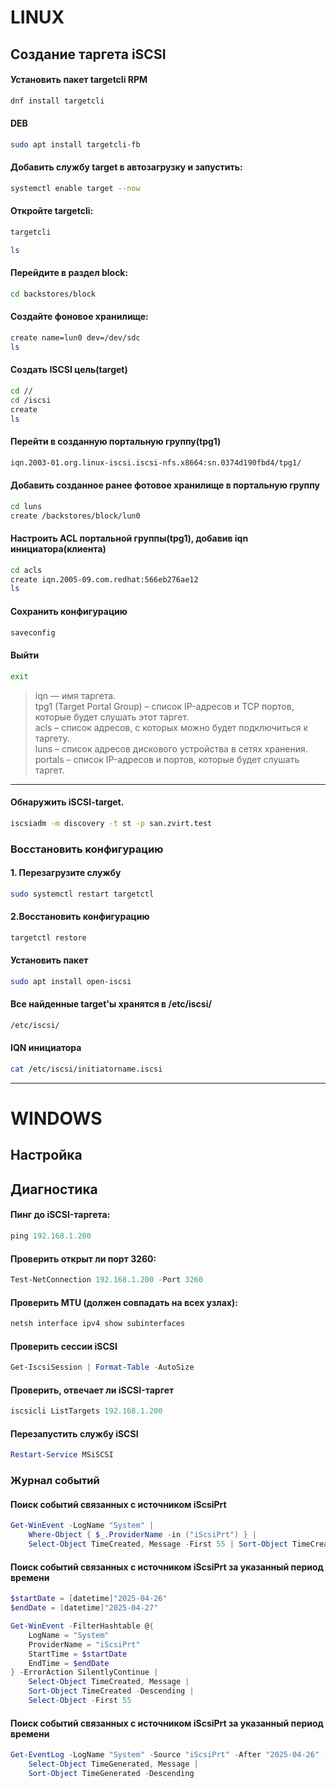 # LINUX

## Создание таргета iSCSI

#### Установить пакет targetcli RPM

```bash
dnf install targetcli
```
#### DEB
```bash
sudo apt install targetcli-fb
```


#### Добавить службу target в автозагрузку и запустить:

```bash
systemctl enable target --now
```

#### Откройте targetcli:

```bash
targetcli
```
```bash
ls
```

#### Перейдите в раздел block:

```bash
cd backstores/block
```

#### Создайте фоновое хранилище:

```bash
create name=lun0 dev=/dev/sdc
ls
```

#### Создать ISCSI цель(target)

```bash
cd //
cd /iscsi
create
ls
```

#### Перейти в созданную портальную группу(tpg1)
```bash
iqn.2003-01.org.linux-iscsi.iscsi-nfs.x8664:sn.0374d190fbd4/tpg1/
```

#### Добавить созданное ранее фотовое хранилище в портальную группу

```bash
cd luns
create /backstores/block/lun0
```

#### Настроить ACL портальной группы(tpg1), добавив iqn инициатора(клиента)

```bash
cd acls
create iqn.2005-09.com.redhat:566eb276ae12
ls
```

#### Сохранить конфигурацию

```bash
saveconfig 
```

#### Выйти

```bash
exit 
```

> iqn — имя таргета.  
> tpg1 (Target Portal Group) – список IP-адресов и TCP портов, которые будет слушать этот таргет.  
> acls – список адресов, с которых можно будет подключиться к таргету.  
> luns – список адресов дискового устройства в сетях хранения.  
> portals – список IP-адресов и портов, которые будет слушать таргет.  


----

#### Обнаружить iSCSI-target.
```bash
iscsiadm -m discovery -t st -p san.zvirt.test
```

### Восстановить конфигурацию
#### 1. Перезагрузите службу
```bash
sudo systemctl restart targetctl
```

#### 2.Восстановить конфигурацию
```bash
targetctl restore
```


#### Установить пакет
```bash
sudo apt install open-iscsi
```

#### Все найденные target'ы хранятся в /etc/iscsi/
```bash
/etc/iscsi/
```

#### IQN инициатора
```bash
cat /etc/iscsi/initiatorname.iscsi
```


----

# WINDOWS
## Настройка



## Диагностика

#### Пинг до iSCSI-таргета:
```powershell
ping 192.168.1.200
```

#### Проверить открыт ли порт 3260:
```powershell
Test-NetConnection 192.168.1.200 -Port 3260
```

#### Проверить MTU (должен совпадать на всех узлах):
```powershell
netsh interface ipv4 show subinterfaces
```

#### Проверить сессии iSCSI
```powershell
Get-IscsiSession | Format-Table -AutoSize
```

#### Проверить, отвечает ли iSCSI-таргет
```powershell
iscsicli ListTargets 192.168.1.200
```

#### Перезапустить службу iSCSI
```powershell
Restart-Service MSiSCSI
```

### Журнал событий

#### Поиск событий связанных с источником iScsiPrt
```powershell
Get-WinEvent -LogName "System" | 
    Where-Object { $_.ProviderName -in ("iScsiPrt") } | 
    Select-Object TimeCreated, Message -First 55 | Sort-Object TimeCreated -Descending
```

#### Поиск событий связанных с источником iScsiPrt за указанный период времени
```powershell
$startDate = [datetime]"2025-04-26"
$endDate = [datetime]"2025-04-27"

Get-WinEvent -FilterHashtable @{
    LogName = "System"
    ProviderName = "iScsiPrt"
    StartTime = $startDate
    EndTime = $endDate
} -ErrorAction SilentlyContinue | 
    Select-Object TimeCreated, Message | 
    Sort-Object TimeCreated -Descending | 
    Select-Object -First 55
```

#### Поиск событий связанных с источником iScsiPrt за указанный период времени
```powershell
Get-EventLog -LogName "System" -Source "iScsiPrt" -After "2025-04-26" -Before "2025-04-27" | 
    Select-Object TimeGenerated, Message | 
    Sort-Object TimeGenerated -Descending
```
